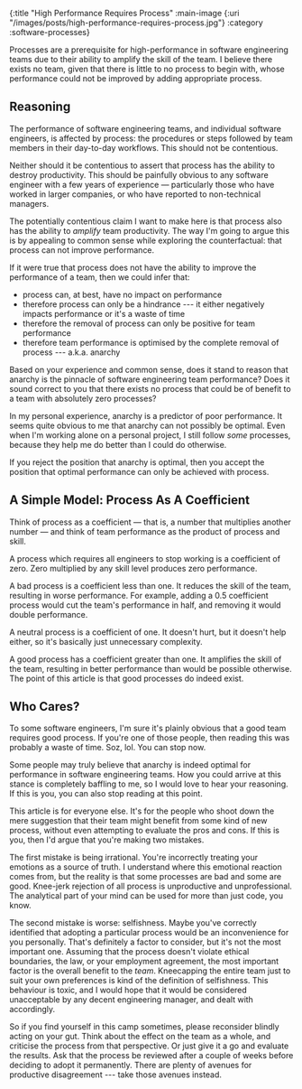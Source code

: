 {:title "High Performance Requires Process"
 :main-image {:uri "/images/posts/high-performance-requires-process.jpg"}
 :category :software-processes}

Processes are a prerequisite for high-performance in software engineering teams
due to their ability to amplify the skill of the team. I believe there exists no
team, given that there is little to no process to begin with, whose performance
could not be improved by adding appropriate process.

<!--more-->

## Reasoning

The performance of software engineering teams, and individual software
engineers, is affected by process: the procedures or steps followed by team
members in their day-to-day workflows. This should not be contentious.

Neither should it be contentious to assert that process has the ability to
destroy productivity. This should be painfully obvious to any software engineer
with a few years of experience — particularly those who have worked in larger
companies, or who have reported to non-technical managers.

The potentially contentious claim I want to make here is that process also has
the ability to _amplify_ team productivity. The way I'm going to argue this is
by appealing to common sense while exploring the counterfactual: that process
can not improve performance.

If it were true that process does not have the ability to improve the
performance of a team, then we could infer that:

- process can, at best, have no impact on performance
- therefore process can only be a hindrance --- it either negatively impacts
  performance or it's a waste of time
- therefore the removal of process can only be positive for team performance
- therefore team performance is optimised by the complete removal of process ---
  a.k.a. anarchy

Based on your experience and common sense, does it stand to reason that anarchy
is the pinnacle of software engineering team performance? Does it sound correct
to you that there exists no process that could be of benefit to a team with
absolutely zero processes?

In my personal experience, anarchy is a predictor of poor performance. It seems
quite obvious to me that anarchy can not possibly be optimal. Even when I'm
working alone on a personal project, I still follow _some_ processes, because
they help me do better than I could do otherwise.

If you reject the position that anarchy is optimal, then you accept the position
that optimal performance can only be achieved with process.

## A Simple Model: Process As A Coefficient

Think of process as a coefficient — that is, a number that multiplies another
number — and think of team performance as the product of process and skill.

A process which requires all engineers to stop working is a coefficient of zero.
Zero multiplied by any skill level produces zero performance.

A bad process is a coefficient less than one. It reduces the skill of the team,
resulting in worse performance. For example, adding a 0.5 coefficient process
would cut the team's performance in half, and removing it would double
performance.

A neutral process is a coefficient of one. It doesn't hurt, but it doesn't help
either, so it's basically just unnecessary complexity.

A good process has a coefficient greater than one. It amplifies the skill of the
team, resulting in better performance than would be possible otherwise. The
point of this article is that good processes do indeed exist.

## Who Cares?

To some software engineers, I'm sure it's plainly obvious that a good team
requires good process. If you're one of those people, then reading this was
probably a waste of time. Soz, lol. You can stop now.

Some people may truly believe that anarchy is indeed optimal for performance in
software engineering teams. How you could arrive at this stance is completely
baffling to me, so I would love to hear your reasoning. If this is you, you can
also stop reading at this point.

This article is for everyone else. It's for the people who shoot down the mere
suggestion that their team might benefit from some kind of new process, without
even attempting to evaluate the pros and cons. If this is you, then I'd argue
that you're making two mistakes.

The first mistake is being irrational. You're incorrectly treating your emotions
as a source of truth. I understand where this emotional reaction comes from, but
the reality is that some processes are bad and some are good. Knee-jerk
rejection of all process is unproductive and unprofessional. The analytical part
of your mind can be used for more than just code, you know.

The second mistake is worse: selfishness. Maybe you've correctly identified that
adopting a particular process would be an inconvenience for you personally.
That's definitely a factor to consider, but it's not the most important one.
Assuming that the process doesn't violate ethical boundaries, the law, or your
employment agreement, the most important factor is the overall benefit to the
_team_. Kneecapping the entire team just to suit your own preferences is kind of
the definition of selfishness. This behaviour is toxic, and I would hope that it
would be considered unacceptable by any decent engineering manager, and dealt
with accordingly.

So if you find yourself in this camp sometimes, please reconsider blindly acting
on your gut. Think about the effect on the team as a whole, and criticise the
process from that perspective. Or just give it a go and evaluate the results.
Ask that the process be reviewed after a couple of weeks before deciding to
adopt it permanently. There are plenty of avenues for productive disagreement
--- take those avenues instead.
